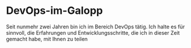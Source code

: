 # DevOps-im-Galopp
Seit nunmehr zwei Jahren bin ich im Bereich DevOps tätig. Ich halte es für sinnvoll, die Erfahrungen und Entwicklungsschritte, die ich in dieser Zeit gemacht habe, mit Ihnen zu teilen
